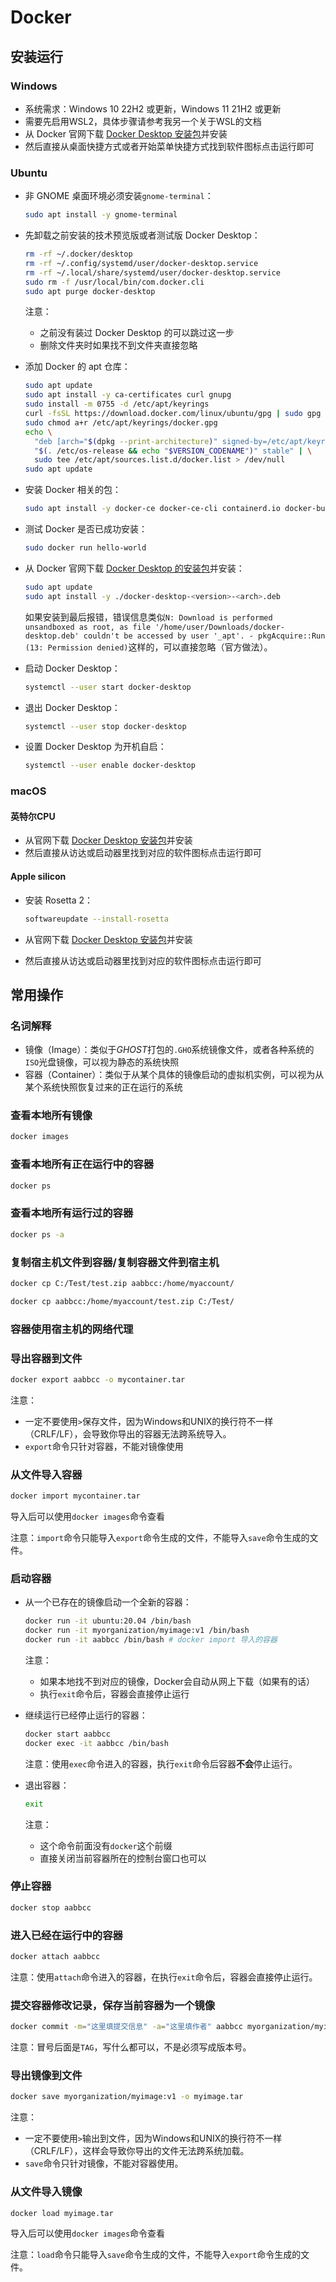 # Docker

## 安装运行

### Windows

- 系统需求：Windows 10 22H2 或更新，Windows 11 21H2 或更新
- 需要先启用WSL2，具体步骤请参考我另一个关于WSL的文档
- 从 Docker 官网下载 [Docker Desktop 安装包](https://desktop.docker.com/win/main/amd64/Docker%20Desktop%20Installer.exe)并安装
- 然后直接从桌面快捷方式或者开始菜单快捷方式找到软件图标点击运行即可

### Ubuntu

- 非 GNOME 桌面环境必须安装`gnome-terminal`：

  ```bash
  sudo apt install -y gnome-terminal
  ```

- 先卸载之前安装的技术预览版或者测试版 Docker Desktop：

  ```bash
  rm -rf ~/.docker/desktop
  rm -rf ~/.config/systemd/user/docker-desktop.service
  rm -rf ~/.local/share/systemd/user/docker-desktop.service
  sudo rm -f /usr/local/bin/com.docker.cli
  sudo apt purge docker-desktop
  ```

  注意：

  - 之前没有装过 Docker Desktop 的可以跳过这一步
  - 删除文件夹时如果找不到文件夹直接忽略

- 添加 Docker 的 apt 仓库：

  ```bash
  sudo apt update
  sudo apt install -y ca-certificates curl gnupg
  sudo install -m 0755 -d /etc/apt/keyrings
  curl -fsSL https://download.docker.com/linux/ubuntu/gpg | sudo gpg --dearmor -o /etc/apt/keyrings/docker.gpg
  sudo chmod a+r /etc/apt/keyrings/docker.gpg
  echo \
    "deb [arch="$(dpkg --print-architecture)" signed-by=/etc/apt/keyrings/docker.gpg] https://download.docker.com/linux/ubuntu \
    "$(. /etc/os-release && echo "$VERSION_CODENAME")" stable" | \
    sudo tee /etc/apt/sources.list.d/docker.list > /dev/null
  sudo apt update
  ```

- 安装 Docker 相关的包：

  ```bash
  sudo apt install -y docker-ce docker-ce-cli containerd.io docker-buildx-plugin docker-compose-plugin
  ```

- 测试 Docker 是否已成功安装：

  ```bash
  sudo docker run hello-world
  ```

- 从 Docker 官网下载 [Docker Desktop 的安装包](https://desktop.docker.com/linux/main/amd64/docker-desktop-4.25.0-amd64.deb?utm_source=docker&utm_medium=webreferral&utm_campaign=docs-driven-download-linux-amd64)并安装：

  ```bash
  sudo apt update
  sudo apt install -y ./docker-desktop-<version>-<arch>.deb
  ```

  如果安装到最后报错，错误信息类似`N: Download is performed unsandboxed as root, as file '/home/user/Downloads/docker-desktop.deb' couldn't be accessed by user '_apt'. - pkgAcquire::Run (13: Permission denied)`这样的，可以直接忽略（官方做法）。

- 启动 Docker Desktop：

  ```bash
  systemctl --user start docker-desktop
  ```

- 退出 Docker Desktop：

  ```bash
  systemctl --user stop docker-desktop
  ```

- 设置 Docker Desktop 为开机自启：

  ```bash
  systemctl --user enable docker-desktop
  ```

### macOS

#### 英特尔CPU

- 从官网下载 [Docker Desktop 安装包](https://desktop.docker.com/mac/main/amd64/Docker.dmg?utm_source=docker&utm_medium=webreferral&utm_campaign=docs-driven-download-mac-amd64)并安装
- 然后直接从访达或启动器里找到对应的软件图标点击运行即可

#### Apple silicon

- 安装 Rosetta 2：

  ```bash
  softwareupdate --install-rosetta
  ```

- 从官网下载 [Docker Desktop 安装包](https://desktop.docker.com/mac/main/arm64/Docker.dmg?utm_source=docker&utm_medium=webreferral&utm_campaign=docs-driven-download-mac-arm64)并安装
- 然后直接从访达或启动器里找到对应的软件图标点击运行即可

## 常用操作

### 名词解释

- 镜像（Image）：类似于*GHOST*打包的`.GHO`系统镜像文件，或者各种系统的`ISO`光盘镜像，可以视为静态的系统快照
- 容器（Container）：类似于从某个具体的镜像启动的虚拟机实例，可以视为从某个系统快照恢复过来的正在运行的系统

### 查看本地所有镜像

```bash
docker images
```

### 查看本地所有正在运行中的容器

```bash
docker ps
```

### 查看本地所有运行过的容器

```bash
docker ps -a
```

### 复制宿主机文件到容器/复制容器文件到宿主机

```bash
docker cp C:/Test/test.zip aabbcc:/home/myaccount/
```

```bash
docker cp aabbcc:/home/myaccount/test.zip C:/Test/
```

### 容器使用宿主机的网络代理

### 导出容器到文件

```bash
docker export aabbcc -o mycontainer.tar
```

注意：

- 一定不要使用`>`保存文件，因为Windows和UNIX的换行符不一样（CRLF/LF），会导致你导出的容器无法跨系统导入。
- `export`命令只针对容器，不能对镜像使用

### 从文件导入容器

```bash
docker import mycontainer.tar
```

导入后可以使用`docker images`命令查看

注意：`import`命令只能导入`export`命令生成的文件，不能导入`save`命令生成的文件。

### 启动容器

- 从一个已存在的镜像启动一个全新的容器：

  ```bash
  docker run -it ubuntu:20.04 /bin/bash
  docker run -it myorganization/myimage:v1 /bin/bash
  docker run -it aabbcc /bin/bash # docker import 导入的容器
  ```

  注意：

  - 如果本地找不到对应的镜像，Docker会自动从网上下载（如果有的话）
  - 执行`exit`命令后，容器会直接停止运行
- 继续运行已经停止运行的容器：

  ```bash
  docker start aabbcc
  docker exec -it aabbcc /bin/bash
  ```

  注意：使用`exec`命令进入的容器，执行`exit`命令后容器**不会**停止运行。
- 退出容器：

  ```bash
  exit
  ```

  注意：

  - 这个命令前面没有`docker`这个前缀
  - 直接关闭当前容器所在的控制台窗口也可以

### 停止容器

```bash
docker stop aabbcc
```

### 进入已经在运行中的容器

```bash
docker attach aabbcc
```

注意：使用`attach`命令进入的容器，在执行`exit`命令后，容器会直接停止运行。

### 提交容器修改记录，保存当前容器为一个镜像

```bash
docker commit -m="这里填提交信息" -a="这里填作者" aabbcc myorganization/myimage:v1
```

注意：冒号后面是`TAG`，写什么都可以，不是必须写成版本号。

### 导出镜像到文件

```bash
docker save myorganization/myimage:v1 -o myimage.tar
```

注意：

- 一定不要使用`>`输出到文件，因为Windows和UNIX的换行符不一样（CRLF/LF），这样会导致你导出的文件无法跨系统加载。
- `save`命令只针对镜像，不能对容器使用。

### 从文件导入镜像

```bash
docker load myimage.tar
```

导入后可以使用`docker images`命令查看

注意：`load`命令只能导入`save`命令生成的文件，不能导入`export`命令生成的文件。